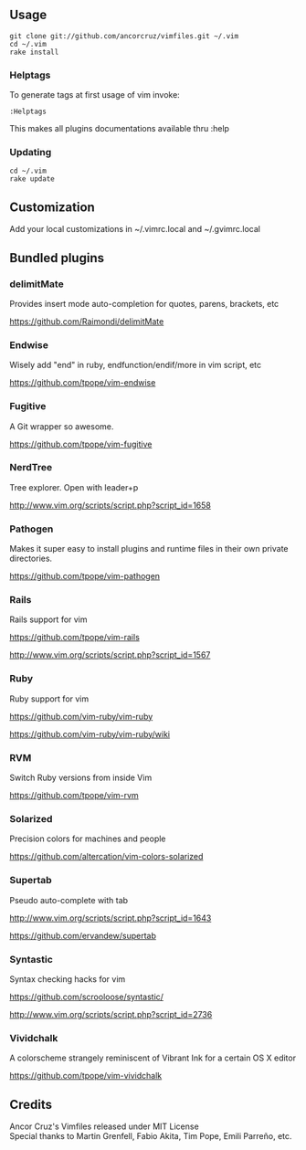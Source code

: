 ## Usage

    git clone git://github.com/ancorcruz/vimfiles.git ~/.vim
    cd ~/.vim
    rake install

### Helptags

To generate tags at first usage of vim invoke:

    :Helptags

This makes all plugins documentations available thru :help

### Updating

    cd ~/.vim
    rake update


## Customization

Add your local customizations in ~/.vimrc.local and ~/.gvimrc.local


## Bundled plugins

### delimitMate

Provides insert mode auto-completion for quotes, parens, brackets, etc

https://github.com/Raimondi/delimitMate

### Endwise

Wisely add "end" in ruby, endfunction/endif/more in vim script, etc

https://github.com/tpope/vim-endwise

### Fugitive

A Git wrapper so awesome.

https://github.com/tpope/vim-fugitive

### NerdTree

Tree explorer. Open with leader+p

http://www.vim.org/scripts/script.php?script_id=1658

### Pathogen

Makes it super easy to install plugins and runtime files in their own private directories.

https://github.com/tpope/vim-pathogen

### Rails

Rails support for vim

https://github.com/tpope/vim-rails

http://www.vim.org/scripts/script.php?script_id=1567

### Ruby

Ruby support for vim

https://github.com/vim-ruby/vim-ruby

https://github.com/vim-ruby/vim-ruby/wiki

### RVM

Switch Ruby versions from inside Vim

https://github.com/tpope/vim-rvm

### Solarized

Precision colors for machines and people

https://github.com/altercation/vim-colors-solarized

### Supertab

Pseudo auto-complete with tab

http://www.vim.org/scripts/script.php?script_id=1643

https://github.com/ervandew/supertab

### Syntastic

Syntax checking hacks for vim

https://github.com/scrooloose/syntastic/

http://www.vim.org/scripts/script.php?script_id=2736

### Vividchalk

A colorscheme strangely reminiscent of Vibrant Ink for a certain OS X editor

https://github.com/tpope/vim-vividchalk

## Credits

Ancor Cruz's Vimfiles released under MIT License<br/>
Special thanks to Martin Grenfell, Fabio Akita, Tim Pope, Emili Parreño, etc.

